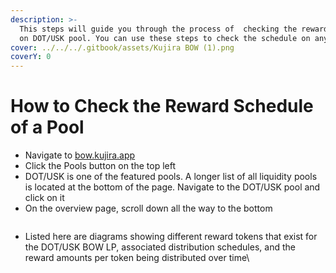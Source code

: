 ```yaml
---
description: >-
  This steps will guide you through the process of  checking the reward schedule
  on DOT/USK pool. You can use these steps to check the schedule on any pool.
cover: ../../../.gitbook/assets/Kujira BOW (1).png
coverY: 0
---
```


# How to Check the Reward Schedule of a Pool

* Navigate to [bow.kujira.app](https://bow.kujira.app/)
* Click the Pools button on the top left
* DOT/USK is one of the featured pools. A longer list of all liquidity pools is located at the bottom of the page. Navigate to the DOT/USK pool and click on it
* On the overview page, scroll down all the way to the bottom

<figure><img src="https://lh6.googleusercontent.com/Lo8tmMIJboPYbnTHLFwcgz3QwdJkWRgv7QPe24YiNKMum1ZjnPcPy5mOgLCmn9qEyZSmQUkLMRcWsruPSaDFrLdx9vXdqHLM_G0z4JLytPvb9Hy0ORMM2ARs0TBu90jhJ_5BPZIiV9kylMCZv4HS1x8" alt=""><figcaption></figcaption></figure>

* Listed here are diagrams showing different reward tokens that exist for the DOT/USK BOW LP, associated distribution schedules, and the reward amounts per token being distributed over time\


<figure><img src="https://lh5.googleusercontent.com/NW63HUnZXO5v0aAjTfckR3ljfwOxtD0Xprve9eP5qzCDS6-DZkP9gG1VzDBU5yxRPBOMTTMTqZV1Fe9qOCFss459K0YVUpUTiVAOUNxsO_iBJYgKBGlVvfue_8KLWadqsqtpFU7MYXaoLyH2lA9Lz9Q" alt=""><figcaption></figcaption></figure>

###

###

